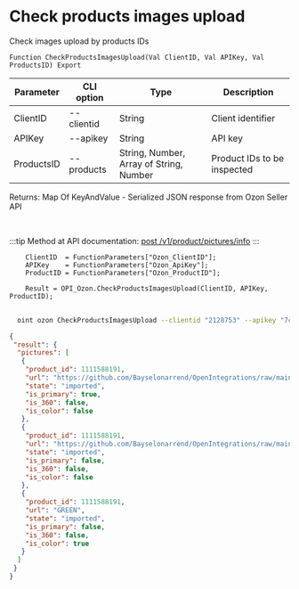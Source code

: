 ﻿---
sidebar_position: 10
---

# Check products images upload
 Check images upload by products IDs



`Function CheckProductsImagesUpload(Val ClientID, Val APIKey, Val ProductsID) Export`

  | Parameter | CLI option | Type | Description |
  |-|-|-|-|
  | ClientID | --clientid | String | Client identifier |
  | APIKey | --apikey | String | API key |
  | ProductsID | --products | String, Number, Array of String, Number | Product IDs to be inspected |

  
  Returns:  Map Of KeyAndValue - Serialized JSON response from Ozon Seller API

<br/>

:::tip
Method at API documentation: [post /v1/product/pictures/info](https://docs.ozon.ru/api/seller/#operation/ProductAPI_ProductInfoPictures)
:::
<br/>


```bsl title="Code example"
    ClientID  = FunctionParameters["Ozon_ClientID"];
    APIKey    = FunctionParameters["Ozon_ApiKey"];
    ProductID = FunctionParameters["Ozon_ProductID"];

    Result = OPI_Ozon.CheckProductsImagesUpload(ClientID, APIKey, ProductID);
```



```sh title="CLI command example"
    
  oint ozon CheckProductsImagesUpload --clientid "2128753" --apikey "7cc90d26-33e4-499b..." --products %products%

```

```json title="Result"
{
 "result": {
  "pictures": [
   {
    "product_id": 1111588191,
    "url": "https://github.com/Bayselonarrend/OpenIntegrations/raw/main/service/test_data/picture.jpg",
    "state": "imported",
    "is_primary": true,
    "is_360": false,
    "is_color": false
   },
   {
    "product_id": 1111588191,
    "url": "https://github.com/Bayselonarrend/OpenIntegrations/raw/main/service/test_data/picture2.jpg",
    "state": "imported",
    "is_primary": false,
    "is_360": false,
    "is_color": false
   },
   {
    "product_id": 1111588191,
    "url": "GREEN",
    "state": "imported",
    "is_primary": false,
    "is_360": false,
    "is_color": true
   }
  ]
 }
}
```
